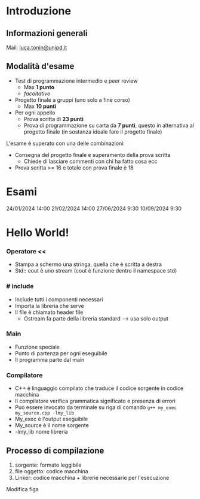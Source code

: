 # Introduzione
## Informazioni generali
Mail: luca.tonin@unipd.it

## Modalità d'esame
- Test di programmazione intermedio e peer review
	- Max __1 punto__
	- *facoltativo*
- Progetto finale a gruppi (uno solo a fine corso)
	- Max __10 punti__
- Per ogni appello
	- Prova scritta di **23 punti**
	- Prova di programmazione su carta da **7 punti**, questo in alternativa al progetto finale (in sostanza ideale fare il progetto finale)

L'esame è superato con una delle combinazioni:
- Consegna del progetto finale e superamento della prova scritta
	- Chiede di lasciare commenti con chi ha fatto cosa ecc
- Prova scritta >= 16 e totale con prova finale è 18

# Esami
24/01/2024 14:00
21/02/2024 14:00
27/06/2024 9:30
10/09/2024 9:30


# Hello World!

### Operatore <<
- Stampa a schermo una stringa, quella che è scritta a destra
- Std:: cout è uno stream (cout è funzione dentro il namespace std)

### # include
- Include tutti i componenti necessari
- Importa la libreria che serve
- Il file è chiamato header file
	- Ostream fa parte della libreria standard --> usa solo output

### Main
- Funzione speciale
- Punto di partenza per ogni eseguibile
- Il programma parte dal main 

### Compilatore
- C++ è linguaggio compilato che traduce il codice sorgente in codice macchina
- Il compilatore verifica grammatica significato e presenza di errori
- Può essere invocato da terminale su riga di comando
`g++ my_exec my_source.cpp -lmy_lib`
- My_exec è l'output eseguibile
- My_source è il nome sorgente
- -lmy_lib nome libreria 

## Processo di compilazione
1) sorgente: formato leggibile
2) file oggetto: codice macchina
3) Linker: codice macchina + librerie necessarie per l'esecuzione

Modifica figa
